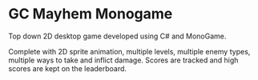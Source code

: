 # GC Mayhem Monogame

Top down 2D desktop game developed using C# and MonoGame.

Complete with 2D sprite animation, multiple levels, multiple enemy types, multiple ways to take and inflict damage. Scores are tracked and high scores are kept on the leaderboard.
